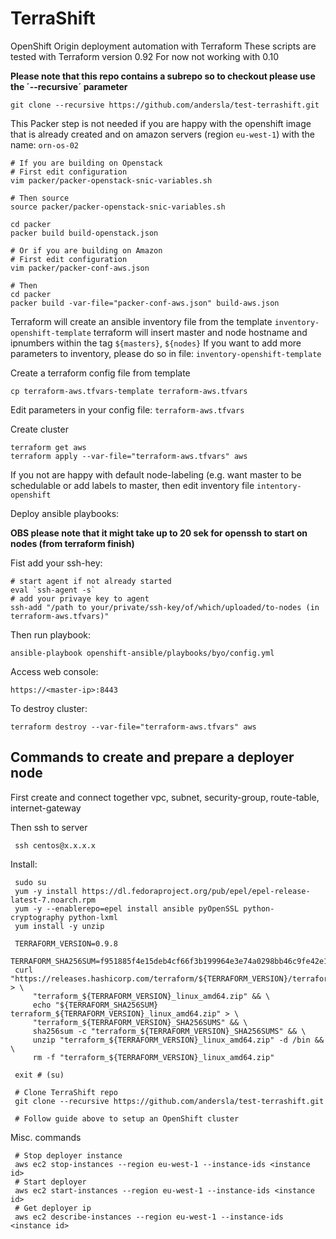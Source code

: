 
# TerraShift
OpenShift Origin deployment automation with Terraform
These scripts are tested with Terraform version 0.92 For now not working with 0.10

**Please note that this repo contains a subrepo so to checkout please use the ´--recursive´ parameter**

    git clone --recursive https://github.com/andersla/test-terrashift.git

This Packer step is not needed if you are happy with the openshift
image that is already created and on amazon servers (region `eu-west-1`) with the name: `orn-os-02`

    # If you are building on Openstack
    # First edit configuration
    vim packer/packer-openstack-snic-variables.sh

    # Then source
    source packer/packer-openstack-snic-variables.sh

    cd packer
    packer build build-openstack.json

    # Or if you are building on Amazon
    # First edit configuration
    vim packer/packer-conf-aws.json

    # Then
    cd packer
    packer build -var-file="packer-conf-aws.json" build-aws.json

Terraform will create an ansible inventory file from the template `inventory-openshift-template`
terraform will insert master and node hostname and ipnumbers within the tag `${masters}`, `${nodes}`
If you want to add more parameters to inventory, please do so in file: `inventory-openshift-template`

Create a terraform config file from template

    cp terraform-aws.tfvars-template terraform-aws.tfvars

Edit parameters in your config file: `terraform-aws.tfvars`

Create cluster

    terraform get aws
    terraform apply --var-file="terraform-aws.tfvars" aws

If you not are happy with default node-labeling (e.g. want master to be schedulable or add labels to master,
then edit inventory file `intentory-openshift`

Deploy ansible playbooks:

**OBS please note that it might take up to 20 sek for openssh to start on nodes (from terraform finish)**

Fist add your ssh-hey:

    # start agent if not already started
    eval `ssh-agent -s`
    # add your privaye key to agent
    ssh-add "/path to your/private/ssh-key/of/which/uploaded/to-nodes (in terraform-aws.tfvars)"

Then run playbook:

    ansible-playbook openshift-ansible/playbooks/byo/config.yml

Access web console:

    https://<master-ip>:8443

To destroy cluster:

    terraform destroy --var-file="terraform-aws.tfvars" aws

## Commands to create and prepare a deployer node

First create and connect together vpc, subnet, security-group, route-table, internet-gateway

Then ssh to server

     ssh centos@x.x.x.x

Install:

     sudo su
     yum -y install https://dl.fedoraproject.org/pub/epel/epel-release-latest-7.noarch.rpm
     yum -y --enablerepo=epel install ansible pyOpenSSL python-cryptography python-lxml
     yum install -y unzip

     TERRAFORM_VERSION=0.9.8
     TERRAFORM_SHA256SUM=f951885f4e15deb4cf66f3b199964e3e74a0298bb46c9fe42e105df2ebcf3d16
     curl "https://releases.hashicorp.com/terraform/${TERRAFORM_VERSION}/terraform_${TERRAFORM_VERSION}_linux_amd64.zip" > \
         "terraform_${TERRAFORM_VERSION}_linux_amd64.zip" && \
         echo "${TERRAFORM_SHA256SUM}  terraform_${TERRAFORM_VERSION}_linux_amd64.zip" > \
         "terraform_${TERRAFORM_VERSION}_SHA256SUMS" && \
         sha256sum -c "terraform_${TERRAFORM_VERSION}_SHA256SUMS" && \
         unzip "terraform_${TERRAFORM_VERSION}_linux_amd64.zip" -d /bin && \
         rm -f "terraform_${TERRAFORM_VERSION}_linux_amd64.zip"

     exit # (su)

     # Clone TerraShift repo
     git clone --recursive https://github.com/andersla/test-terrashift.git

     # Follow guide above to setup an OpenShift cluster

Misc. commands

     # Stop deployer instance
     aws ec2 stop-instances --region eu-west-1 --instance-ids <instance id>
     # Start deployer
     aws ec2 start-instances --region eu-west-1 --instance-ids <instance id>
     # Get deployer ip
     aws ec2 describe-instances --region eu-west-1 --instance-ids <instance id>

